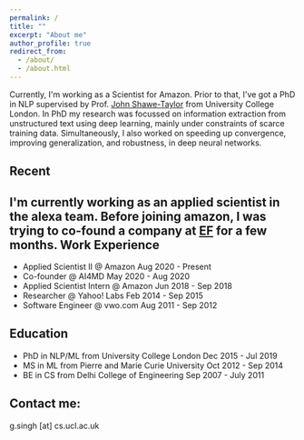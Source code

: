 ```yaml
---
permalink: /
title: ""
excerpt: "About me"
author_profile: true
redirect_from: 
  - /about/
  - /about.html
---
```


Currently, I'm working as a Scientist for Amazon. Prior to that, I've got a PhD in NLP supervised by Prof. <a href="http://www0.cs.ucl.ac.uk/staff/J.Shawe-Taylor/">John Shawe-Taylor</a> from University College London. In PhD my research was focussed on information extraction from unstructured text using deep learning, mainly under constraints of scarce training data. Simultaneously, I also worked on speeding up convergence, improving generalization, and robustness, in deep neural networks. 

Recent
------
I'm currently working as an applied scientist in the alexa team. Before joining amazon, I was trying to co-found a company at <a href="https://www.joinef.com">EF</a> for a few months.
Work Experience
------
* Applied Scientist II @ Amazon Aug 2020 - Present
* Co-founder @ AI4MD May 2020 - Aug 2020
* Applied Scientist Intern @ Amazon Jun 2018 - Sep 2018
* Researcher @ Yahoo! Labs Feb 2014 - Sep 2015
* Software Engineer @ vwo.com Aug 2011 - Sep 2012

Education
------
* PhD in NLP/ML from University College London Dec 2015 - Jul 2019
* MS in ML from Pierre and Marie Curie University Oct 2012 - Sep 2014 
* BE in CS from Delhi College of Engineering Sep 2007 - July 2011 



Contact me:
------
g.singh [at] cs.ucl.ac.uk
